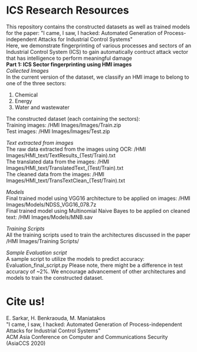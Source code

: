 # ICS Research Resources
This repository contains the constructed datasets as well as trained models for the paper: "I came, I saw, I hacked: Automated Generation of Process-independent Attacks for Industrial Control Systems"  
Here, we demonstrate fingerprinting of various processes and sectors of an Industrial Control System (ICS) to gain automatically contruct attack vector that has intelligence to perform meaningful damage  
**Part 1: ICS Sector fingerprinting using HMI images**  
*Collected Images*  
In the current version of the dataset, we classify an HMI image to belong to one of the three sectors:  
1. Chemical  
2. Energy  
3. Water and wastewater  

The constructed dataset (each containing the sectors):  
Training images: /HMI Images/Images/Train.zip  
Test images: /HMI Images/Images/Test.zip  
  
*Text extracted from images*  
The raw data extracted from the images using OCR: /HMI Images/HMI_text/TextResults_(Test/Train).txt  
The translated data from the images: /HMI Images/HMI_text/TranslatedText_(Test/Train).txt  
The cleaned data from the images: /HMI Images/HMI_text/TransTextClean_(Test/Train).txt  

*Models*  
Final trained model using VGG16 architecture to be applied on images: /HMI Images/Models/NDSS_VGG16_078.7z  
Final trained model using Multinomial Naive Bayes to be applied on cleaned text: /HMI Images/Models/MNB.sav  

*Training Scripts*  
All the training scripts used to train the architectures discussed in the paper  /HMI Images/Training Scripts/  

*Sample Evaluation script*  
A sample script to utilize the models to predict accuracy: Evaluation_final_script.py
Please note, there might be a difference in test accuracy of ~2%. We encourage advancement of other architectures and models to train the constructed dataset.  

# Cite us!
E. Sarkar, H. Benkraouda, M. Maniatakos  
"I came, I saw, I hacked: Automated Generation of Process-independent Attacks for Industrial Control Systems"  
ACM Asia Conference on Computer and Communications Security (AsiaCCS 2020)


  
